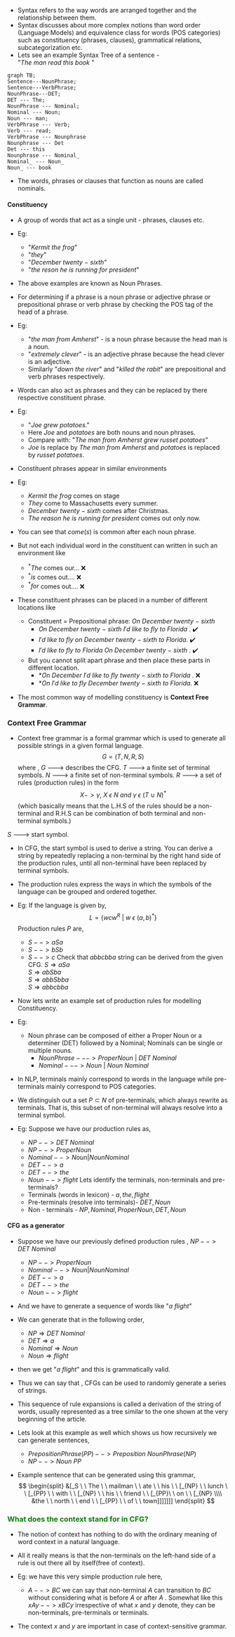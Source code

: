 -  Syntax refers to the way words are arranged together and the relationship between them.
-  Syntax discusses about more complex notions than word order (Language Models) and equivalence class for words (POS categories) such as constituency (phrases, clauses), grammatical relations, subcategorization etc.
- Lets see an example  Syntax Tree of a sentence - "$The \ man \ read \ this \ book$ "
```mermaid
graph TB;
Sentence---NounPhrase;
Sentence---VerbPhrase;
NounPhrase---DET;
DET --- The;
NounPhrase --- Nominal;
Nominal --- Noun;
Noun --- man;
VerbPhrase --- Verb;
Verb --- read;
VerbPhrase --- Nounphrase
Nounphrase --- Det
Det --- this
Nounphrase --- Nominal_
Nominal_ --- Noun_
Noun_ --- book
```

-  The words, phrases or clauses that function as nouns are called nominals.

#### Constituency
-  A group of words that act as a single unit - phrases, clauses etc.
-  Eg:
	- "$Kermit \ the \ frog$"
	- "$they$"
	- "$December \ twenty \ - \ sixth$"
	- "$the \ reson \ he \ is  \ running \ for \ president$"
-  The above examples are known as Noun Phrases.

-  For determining if a phrase is a noun phrase or adjective phrase or prepositional phrase or verb phrase by checking the POS tag of the head of a phrase.
- Eg:
	- "$the \ man \ from \ Amherst$" - is a noun phrase because the head man is a noun.
	- "$extremely \ clever$" - is an adjective phrase because the head clever is an adjective.
	- Similarly  "$down \ the \ river$"  and  "$killed \ the \ rabit$"  are prepositional and verb phrases respectively.

- Words can also act as phrases and they can be replaced by there respective constituent phrase.
- Eg: 
	- "$Joe \ grew \ potatoes.$"
	-  Here $Joe$  and  $potatoes$  are both nouns and noun phrases.
	- Compare with:  "$The \ man \ from \ Amherst \ grew \ russet \ potatoes$"
	-  $Joe$  is replace by  $The \ man \ from \ Amherst$  and  $potatoes$  is replaced by $russet \ potatoes$.

-  Constituent phrases appear in similar environments
- Eg:
	- $Kermit \ the \ frog$  comes on stage
	- $They$  come to Massachusetts every summer.
	- $December \ twenty-sixth$  comes after Christmas.
	- $The \ reason \ he \ is \ running \ for \ president$  comes out only now.
-  You can see that  $come(s)$  is common after each noun phrase.
- But not each individual word in the constituent can written in such an environment like 
	-  $^*The$  comes our...  ❌
	-  $^*is$  comes out....  ❌
	-  $^*for$  comes out....  ❌

-  These constituent phrases can be placed in a number of different locations like
	- Constituent = Prepositional phrase:  $On \ December \ twenty \ - \ sixth$
		-  $On \ December \ twenty \ -  \ sixth \ I'd \ like \ to \ fly \ to \ Florida$ .  ✔️
		-  $I'd \ like \ to \ fly \ on \ December \ twenty \ -  \ sixth \ to \ Florida$.  ✔️
		- $I'd \ like \ to \ fly \ to \ Florida \ On \ December \ twenty \ -  \ sixth$ .  ✔️ 
	- But you cannot split apart phrase and then place these parts in different location.
		-  $*On \ December \ I'd \ like \ to \ fly \ twenty \ - \ sixth \ to \ Florida$ .  ❌
		-   $*On \ I'd \ like \ to \ fly \ December \ twenty \ - \ sixth \ to \ Florida$.   ❌

- The most common way of modelling constituency is **Context Free Grammar**.


### Context Free Grammar
-  Context free grammar is a formal grammar which is used to generate all possible strings in a given formal language.
$$G= (T, N, R, S)$$
where ,
$G$  --->  describes the CFG.
$T$  --->  a finite set of terminal symbols.
$N$  --->  a finite set of non-terminal symbols.
$R$  --->  a set of rules (production rules) in the form  $$X ->\gamma, \ X \ \epsilon \ N \ and \ \gamma \ \epsilon \ (T \ \cup \ N)^*$$
(which basically means that the L.H.S of the rules should be a non-terminal and R.H.S  can be combination of both terminal and non-terminal symbols.)

$S$   --->  start symbol.

-  In CFG, the start symbol is used to derive a string. You can derive a string by repeatedly replacing a non-terminal by the right hand side of the production rules, until all non-terminal have been replaced by terminal symbols.
-  The production rules express the ways in which the symbols of the language can be grouped and ordered together.

- Eg:
  If the language is given by,
  $$L = \{wcw^R \ | \ w \ \epsilon \ (a,b)^*\}$$
  Production rules $P$  are,
	-  $S --> aSa$
	-  $S --> bSb$
	- $S --> c$
	Check that  $abbcbba$  string can be derived from the given CFG.
	   $S ⇒ aSa$  
	    $S ⇒ abSba$  
	    $S ⇒ abbSbba$  
	    $S ⇒ abbcbba$  


-  Now lets write an example set of production rules for modelling Constituency.
- Eg:
	- Noun phrase can be composed of either a Proper Noun or a determiner (DET)  followed by a Nominal;  Nominals can be single or multiple nouns.
		-  $NounPhrase ---> ProperNoun \ | \ DET \ Nominal$
		- $Nominal ---> Noun \ | \ Noun \ Nominal$


- In NLP, terminals mainly correspond to words in the language while pre-terminals mainly correspond to POS categories. 
-  We distinguish out a set  $P \subset N$   of pre-terminals, which always rewrite as terminals. That is, this subset of non-terminal will always resolve into a terminal symbol. 
- Eg:
  Suppose we have our production rules as,
	-  $NP --> DET \ Nominal$
	-  $NP --> ProperNoun$
	- $Nominal -->  Noun | Noun Nominal$
	- $DET --> a$
	- $DET --> the$
	- $Noun --> flight$
  Lets identify the terminals, non-terminals and pre-terminals?
	-  Terminals (words in lexicon) -   $a, the, flight$
	-  Pre-terminals  (resolve into terminals)-  $DET, Noun$
	-  Non - terminals  -  $NP, Nominal, ProperNoun, DET, Noun$


#### CFG as a generator
-  Suppose we have our previously defined production rules ,
	  $NP --> DET \ Nominal$
	-  $NP --> ProperNoun$
	- $Nominal -->  Noun | Noun Nominal$
	- $DET --> a$
	- $DET --> the$
	- $Noun --> flight$
- And we have to generate a sequence of words like  "$a \ flight$"
- We can generate that in the following order,
	-  $NP ⇒  DET \ Nominal$
	- $DET ⇒ a$
	- $Nominal ⇒ Noun$
	- $Noun ⇒ flight$
- then we get  "$a \ flight$"  and this is grammatically valid.
- Thus we can say that , CFGs can be used to randomly generate a series of strings.
- This sequence of rule expansions is called a derivation of the string of words, usually represented as a tree similar to the one shown at the very beginning of the article.

-  Lets look at this example as well which shows us how recursively we can generate sentences,
	- $PrepositionPhrase(PP) --> Preposition \ NounPhrase(NP)$
	- $NP -->  Noun \ PP$

-  Example sentence that can be generated using this grammar,
$$
\begin{split}
&[_S \ \ The \ \ mailman \ \ ate \ \ his \ \ [_{NP} \ \ lunch \ \ [_{PP} \ \ with \ \ [_{NP} \ \ his \ \ friend \ \ [_{PP}\ \ on \ \ [_{NP} \\\\ &the \ \  north \ \ end \ \ [_{PP} \ \ of \ \ town]]]]]]]
\end{split}
$$   
### <font color = "green"> What does the context stand for in CFG?</font>
-  The notion of context has nothing to do with the ordinary meaning of word context in a natural language.
- All it really means is that the non-terminals on the left-hand side of a rule is out there all by itself(free of context).
- Eg:
  we have this very simple production rule here,
	- $A -->BC$
	we can say that  non-terminal $A$  can transition to $BC$  without considering what is before $A$ or after $A$ . Somewhat like  this  $xAy --> xBCy$   irrespective of what $x$  and  $y$  denote,  they can be non-terminals, pre-terminals or terminals.

-  The context $x$  and  $y$  are important in case of context-sensitive grammar.